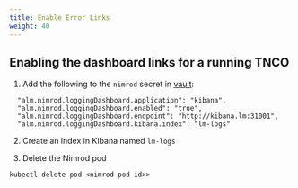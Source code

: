 ```yaml
---
title: Enable Error Links
weight: 40
---
```


## Enabling the dashboard links for a running TNCO

1. Add the following to the `nimrod` secret in [vault](https://vault.lm:32443/ui/vault/secrets/lm/show/nimrod):

```
  "alm.nimrod.loggingDashboard.application": "kibana",
  "alm.nimrod.loggingDashboard.enabled": "true",
  "alm.nimrod.loggingDashboard.endpoint": "http://kibana.lm:31001",
  "alm.nimrod.loggingDashboard.kibana.index": "lm-logs"
```

2. Create an index in Kibana named `lm-logs`

3. Delete the Nimrod pod
```
kubectl delete pod <nimrod pod id>>
```
